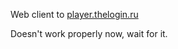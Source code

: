 Web client to [player.thelogin.ru](https://github.com/themylogin/player.thelogin.ru)

Doesn't work properly now, wait for it.